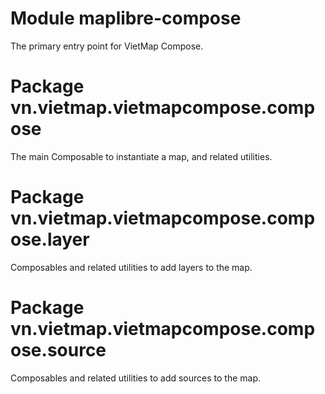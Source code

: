 # Module maplibre-compose

The primary entry point for VietMap Compose.

# Package vn.vietmap.vietmapcompose.compose

The main Composable to instantiate a map, and related utilities.

# Package vn.vietmap.vietmapcompose.compose.layer

Composables and related utilities to add layers to the map.

# Package vn.vietmap.vietmapcompose.compose.source

Composables and related utilities to add sources to the map.
